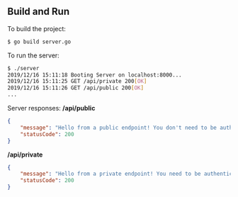 ## Build and Run
To build the project:

```bash
$ go build server.go
```

To run the server:
```bash
$ ./server
2019/12/16 15:11:18 Booting Server on localhost:8000...
2019/12/16 15:11:25 GET /api/private 200[OK]
2019/12/16 15:11:26 GET /api/public 200[OK]
...
```

Server responses:
**/api/public**
```json
{
    "message": "Hello from a public endpoint! You don't need to be authenticated to see this.",
    "statusCode": 200
}
```

**/api/private**
```json
{
    "message": "Hello from a private endpoint! You need to be authenticated to see this.",
    "statusCode": 200
}
```

